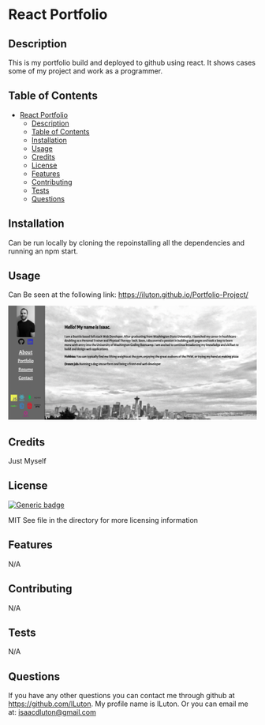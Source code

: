 # React Portfolio

## Description

This is my portfolio build and deployed to github using react. It shows cases some of my project and work as a programmer. 

## Table of Contents

- [React Portfolio](#react-portfolio)
  - [Description](#description)
  - [Table of Contents](#table-of-contents)
  - [Installation](#installation)
  - [Usage](#usage)
  - [Credits](#credits)
  - [License](#license)
  - [Features](#features)
  - [Contributing](#contributing)
  - [Tests](#tests)
  - [Questions](#questions)

## Installation
Can be run locally by cloning the repoinstalling all the dependencies and running an npm start. 

## Usage
Can Be seen at the following link: https://iluton.github.io/Portfolio-Project/

![alt text](src/images/readme.png)

## Credits
Just Myself

## License 
[![Generic badge](https://img.shields.io/badge/license-MIT-<COLOR>.svg)](https://shields.io/)

MIT
See file in the directory for more licensing information

## Features
N/A

## Contributing
N/A


## Tests
N/A

## Questions

If you have any other questions you can contact me through github at https://github.com/ILuton. My profile name is ILuton. Or you can email me at: isaacdluton@gmail.com
